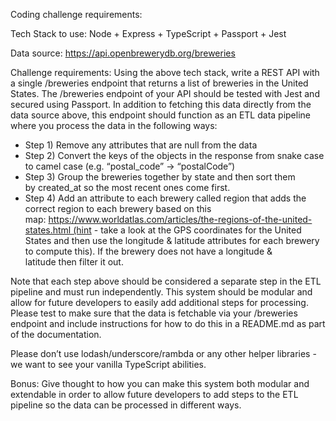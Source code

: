 Coding challenge requirements:

Tech Stack to use: Node + Express + TypeScript + Passport + Jest

Data source: https://api.openbrewerydb.org/breweries

Challenge requirements: Using the above tech stack, write a REST API with a single /breweries endpoint that returns a list of breweries in the United States. The /breweries endpoint of your API should be tested with Jest and secured using Passport. In addition to fetching this data directly from the data source above, this endpoint should function as an ETL data pipeline where you process the data in the following ways:

* Step 1) Remove any attributes that are null from the data
* Step 2) Convert the keys of the objects in the response from snake case to camel case (e.g. “postal_code” -> “postalCode”)
* Step 3) Group the breweries together by state and then sort them by created_at so the most recent ones come first.
* Step 4) Add an attribute to each brewery called region that adds the correct region to each brewery based on this map: https://www.worldatlas.com/articles/the-regions-of-the-united-states.html (hint - take a look at the GPS coordinates for the United States and then use the longitude & latitude attributes for each brewery to compute this). If the brewery does not have a longitude & latitude then filter it out.

Note that each step above should be considered a separate step in the ETL pipeline and must run independently. This system should be modular and allow for future developers to easily add additional steps for processing. Please test to make sure that the data is fetchable via your /breweries endpoint and include instructions for how to do this in a README.md as part of the documentation.

Please don’t use lodash/underscore/rambda or any other helper libraries - we want to see your vanilla TypeScript abilities. 

Bonus: Give thought to how you can make this system both modular and extendable in order to allow future developers to add steps to the ETL pipeline so the data can be processed in different ways.
